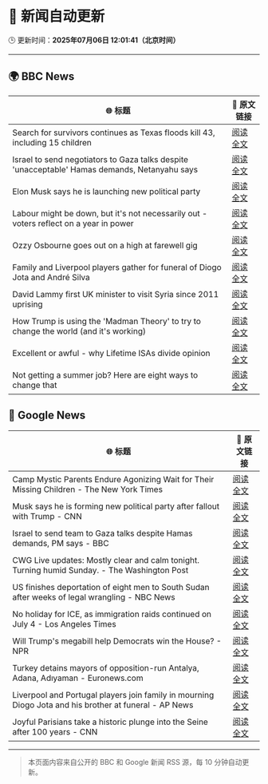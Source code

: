 # 🧠 新闻自动更新

🕒 更新时间：**2025年07月06日 12:01:41（北京时间）**

---

## 🌍 BBC News

| 🌐 标题 | 🔗 原文链接 |
|--------|-------------|
| Search for survivors continues as Texas floods kill 43, including 15 children | [阅读全文](https://www.bbc.com/news/articles/cr4w36lnvgyo) |
| Israel to send negotiators to Gaza talks despite 'unacceptable' Hamas demands, Netanyahu says | [阅读全文](https://www.bbc.com/news/articles/c4g8p24zm3vo) |
| Elon Musk says he is launching new political party | [阅读全文](https://www.bbc.com/news/articles/c1dn04lvgpdo) |
| Labour might be down, but it's not necessarily out - voters reflect on a year in power | [阅读全文](https://www.bbc.com/news/articles/cvg8vjm4ee1o) |
| Ozzy Osbourne goes out on a high at farewell gig | [阅读全文](https://www.bbc.com/news/articles/ckg565mk8jxo) |
| Family and Liverpool players gather for funeral of Diogo Jota and André Silva | [阅读全文](https://www.bbc.com/news/articles/c98jdq57dedo) |
| David Lammy first UK minister to visit Syria since 2011 uprising | [阅读全文](https://www.bbc.com/news/articles/c0rvpz1kjkpo) |
| How Trump is using the 'Madman Theory' to try to change the world (and it's working) | [阅读全文](https://www.bbc.com/news/articles/czxww2kez0go) |
| Excellent or awful - why Lifetime ISAs divide opinion | [阅读全文](https://www.bbc.com/news/articles/cy0w8x2zxzko) |
| Not getting a summer job? Here are eight ways to change that | [阅读全文](https://www.bbc.com/news/articles/crl0j9jkez1o) |

## 📰 Google News

| 🌐 标题 | 🔗 原文链接 |
|--------|-------------|
| Camp Mystic Parents Endure Agonizing Wait for Their Missing Children - The New York Times | [阅读全文](https://news.google.com/rss/articles/CBMicEFVX3lxTFBIc28tV1ZLMVFXeXIwZ3JXRnByTU5ZeE0tYThvclliMHNTSjA2ZF9sWGo2UXpqdWZrVHpFZzZLMnZlYXd0NlJxWlUyR2FiUjhrY3JQTUVIQUFvQVdoeVVPekZldndtd2x0YjRaRllPNWc?oc=5) |
| Musk says he is forming new political party after fallout with Trump - CNN | [阅读全文](https://news.google.com/rss/articles/CBMic0FVX3lxTE1OZThSLUwySHRuME16amI1UnUyaFlxVUl5XzE0VW45SVdFUElFRlJkZ0pSRTJXRXBTcEI4X3BZVGY1S0JVcjFEbVJHZjVKWWFyMHRWYVBtV0JISjI1RktKN1VPZ1RBZTdoSzZRZ0hJUFF4NWPSAXhBVV95cUxObHNkXzBmb0tHczNCQVZKZ3FHM1JiaGRkY0F5X2NkVTNLa2p5QURuQWpmckdoRG1Ga3JOQm5WWG44Zko1NXJ3V05hTnRmOTJjZUV0REJaWENlTGh1ei1WaFJjOGduVkF0OWZadWxmN0NaWl95WW5KTVY?oc=5) |
| Israel to send team to Gaza talks despite Hamas demands, PM says - BBC | [阅读全文](https://news.google.com/rss/articles/CBMiWkFVX3lxTE5mTE5WTFJxcXcwWWFCUUt3U25Jc1pOY3l2cFhoN2t1UjQwYUltWHhERFJPcElwYnQtbEgyU0Nid1FsTWdaVFl5QmVUWWQtZzVSVW5KNzctT1Y5QdIBX0FVX3lxTE9mdXpsZFlsbUZHSmlOSExaOU1yY3JVY19Id2hqOGpXdnZEcDFzajN2STBmVG5qY0JSdEZjZUhCSnc0Z0FLZ0Y0YnRFWkNTaThBZ19lTjB1aDVGM0RqSUdR?oc=5) |
| CWG Live updates: Mostly clear and calm tonight. Turning humid Sunday. - The Washington Post | [阅读全文](https://news.google.com/rss/articles/CBMikwFBVV95cUxPTzdnTkJ4NDgyNlpOR1VaWWNhZzNnY3dJMVpTLWJ0YTRYZUxKOGstQWlOQmE0SEJHREpJb0E0VEJ6aWN5Ulh3UHVlNXk4UU10RUc4SEo2MDAyazlOSzFqZGQ5U0ZfSjBhT2ZLUGVuWm9XaDBlQ291MDdMZ18zMTFlZHdsWnRHcTR3U2tPa3RNMFlZUHc?oc=5) |
| US finishes deportation of eight men to South Sudan after weeks of legal wrangling - NBC News | [阅读全文](https://news.google.com/rss/articles/CBMiwAFBVV95cUxONjllcUY0Tjg0NDZQbU5vR0o4TTFIQlJJXzNfRDhQZEdPVFZ1bURKWEtGS1lZSDlOd1ZFSGJIZ2ZBYUZMVVhJWkI4TW9wOENYUVMtYmZSY1c3WU1qa1lRaFR4MFBvMHZTa05uYmx1T1A5YjlhdkY4M3BjTnpzMGdycWdINmdIZXNiVDZ6MzFFRE4waHZQalMtbEtpc2ExZGdFY21ZQ2ZhbDN1NWktVGltYUNSb09kNzBwNGxLTDFBNUbSAVZBVV95cUxPZ2RMQUZ1MHZCdGd3Ty1Tb3ZVbHZIWmF1ckxyNnVyWEU2eTMzRUNzNmVpVlB4bEJGUU9yTS03bF9TaS1hN2x2eDJXd25tQi05UlItS3F0UQ?oc=5) |
| No holiday for ICE, as immigration raids continued on July 4 - Los Angeles Times | [阅读全文](https://news.google.com/rss/articles/CBMirAFBVV95cUxOS1JyQkxqUUF5Rlh6X0M0SHNaVHI4a3lqNjFNS0xiM3BXWGNyaS1ZaEhDX0tfX0s0SUtEOEMzWC1NNkplOGdJTndRU1dFTWdRZWFVbnNiNDRXLWRDSTYxa3NMWmNYRGNwUXM4MENNam45TGF1RXNWbnptSm1CTmlNMHVybU41bmdDM2I5aXhLV2NXOWE3WGs2ZmZRUjBjaWxfcF8zcTNldERieEtx?oc=5) |
| Will Trump's megabill help Democrats win the House? - NPR | [阅读全文](https://news.google.com/rss/articles/CBMikgFBVV95cUxNX1dHNUtXWmVTdEhfcWhaVVhxUTFrbWdQbmVqd3pqemlwRzZpMmN4VEtvZ202bWlGRXNvYkN5Z2lsSlVmSnVwb3lLVzY3a2RpRU56dlJQS04xNU55MDV4R2NWVW1uODlHQ19RZnROLUlBdVZvaW1rMWFaWDR2VWVrRlV1bnI1Z1VCVlFrZ2RuMF80Zw?oc=5) |
| Turkey detains mayors of opposition-run Antalya, Adana, Adıyaman - Euronews.com | [阅读全文](https://news.google.com/rss/articles/CBMiwwFBVV95cUxORmI5Szl4a3JicG0xZHd2OTFnWG4zaHJZVE5rTlhPMzVGTlZ2QzdOZzBoc3FsMnJOUmJWN19kMWxFb0JndHJMMWJTTUFOMnpnWjFaTlo0UFlyeWFfRXpBSWhHbTlwSWRSaVBZMUJud3pZdG5FRHFick8tQzdrbnJSOHdHVVcxa1B5RUdYUG11ZXZVNkhOZ0lJNHh6VWd6MGxOWnlLM0NTanNMZUFRbEJHVHlFM2t3WDUtdWNmS3ZkWUNxdXc?oc=5) |
| Liverpool and Portugal players join family in mourning Diogo Jota and his brother at funeral - AP News | [阅读全文](https://news.google.com/rss/articles/CBMingFBVV95cUxNRjFEUUF4amFJOFI0ZWt4RG9vWUVsWDJEUEVmYjZVaXRWdmNhWUtmcjEzaDAwVWk2dVo5NUZfQS1lX1Q3aHktWTlvMW03UHI2MGFFRU5XREpGWHRoeFRDZmtNV0ZfcmtYX1RuRWppUnZ3X2txdVdpTzNLQ3k1b1VzRC1zT2k2amgwXzZDZ1FqWDdQMnRfaVlpbTJzanU5Zw?oc=5) |
| Joyful Parisians take a historic plunge into the Seine after 100 years - CNN | [阅读全文](https://news.google.com/rss/articles/CBMid0FVX3lxTFA0SGVLZkJ4aDFSRmVzYWdyelJoM2FLQXZDWkJpSGxzWkFNd2x0MWdIUVhiYkNMaXlXdjRtQUxTY2dULXlxZTdtSFNXZkpTSWpPLUlMNTFXZmhiQnl3UVlVZC1yak9Qd2hrdlM5STFqdzF6V0FKbmtV0gF8QVVfeXFMTjc0QmxQbE14WkZ1XzFUdFpEZ0p2YUUwTEtXZmlfUTNRM2dYSk93WnY0VXZkR2pSOTZ5NzJaNVU5b2VzaHBfYzh2bENEMk1EZ1NfbUpkVFdWMWczV1JKOC1xekZ3SXJLWnAtUzRWU1hGNGhPbVZ4ckpVTElmVA?oc=5) |

---
> 本页面内容来自公开的 BBC 和 Google 新闻 RSS 源，每 10 分钟自动更新。